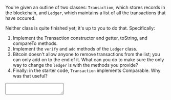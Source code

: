 You're given an outline of two classes: <code>Transaction</code>, which stores records in the blockchain, and <code>Ledger</code>, which maintains a list of all the transactions that have occured.

Neither class is quite finished yet; it's up to you to do that. Specifically:

1. Implement the Transaction <word>constructor</word> and <word>getter</word>, <word>toString</word>, and <word>compareTo</word> methods.
2. Implement the <code>verify</code> and <code>add</code> methods of the <code>Ledger</code> class.
3. Bitcoin doesn't allow anyone to remove transactions from the list; you can only add on to the end of it. What can you do to make sure the only way to change the <code>ledger</code> is with the methods you provide?
4. Finally: in the starter code, <code>Transaction</code> <word>implements</word> Comparable. Why was that useful?
<p><textarea class='form-control' rows='2'></textarea></p>
